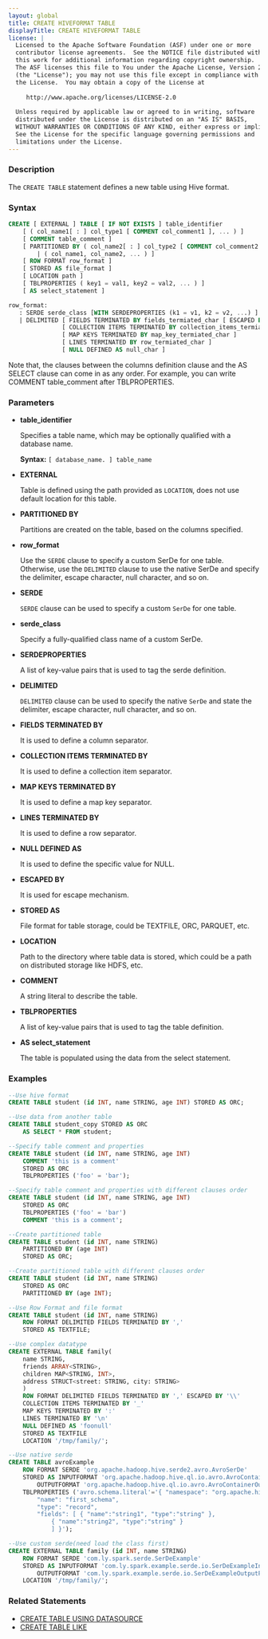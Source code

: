 ```yaml
---
layout: global
title: CREATE HIVEFORMAT TABLE
displayTitle: CREATE HIVEFORMAT TABLE
license: |
  Licensed to the Apache Software Foundation (ASF) under one or more
  contributor license agreements.  See the NOTICE file distributed with
  this work for additional information regarding copyright ownership.
  The ASF licenses this file to You under the Apache License, Version 2.0
  (the "License"); you may not use this file except in compliance with
  the License.  You may obtain a copy of the License at
 
     http://www.apache.org/licenses/LICENSE-2.0
 
  Unless required by applicable law or agreed to in writing, software
  distributed under the License is distributed on an "AS IS" BASIS,
  WITHOUT WARRANTIES OR CONDITIONS OF ANY KIND, either express or implied.
  See the License for the specific language governing permissions and
  limitations under the License.
---
```


### Description

The `CREATE TABLE` statement defines a new table using Hive format.

### Syntax

```sql
CREATE [ EXTERNAL ] TABLE [ IF NOT EXISTS ] table_identifier
    [ ( col_name1[ : ] col_type1 [ COMMENT col_comment1 ], ... ) ]
    [ COMMENT table_comment ]
    [ PARTITIONED BY ( col_name2[ : ] col_type2 [ COMMENT col_comment2 ], ... ) 
        | ( col_name1, col_name2, ... ) ]
    [ ROW FORMAT row_format ]
    [ STORED AS file_format ]
    [ LOCATION path ]
    [ TBLPROPERTIES ( key1 = val1, key2 = val2, ... ) ]
    [ AS select_statement ]

row_format:    
   : SERDE serde_class [WITH SERDEPROPERTIES (k1 = v1, k2 = v2, ...) ]
   | DELIMITED [ FIELDS TERMINATED BY fields_termiated_char [ ESCAPED BY escaped_char] ] 
               [ COLLECTION ITEMS TERMINATED BY collection_items_termiated_char ] 
               [ MAP KEYS TERMINATED BY map_key_termiated_char ]
               [ LINES TERMINATED BY row_termiated_char ]
               [ NULL DEFINED AS null_char ]
```

Note that, the clauses between the columns definition clause and the AS SELECT clause can come in
as any order. For example, you can write COMMENT table_comment after TBLPROPERTIES.

### Parameters

* **table_identifier**

    Specifies a table name, which may be optionally qualified with a database name.

    **Syntax:** `[ database_name. ] table_name`

* **EXTERNAL**

    Table is defined using the path provided as `LOCATION`, does not use default location for this table.

* **PARTITIONED BY**

    Partitions are created on the table, based on the columns specified.
    
* **row_format**    

    Use the `SERDE` clause to specify a custom SerDe for one table. Otherwise, use the `DELIMITED` clause to use the native SerDe and specify the delimiter, escape character, null character, and so on.
    
* **SERDE**

    `SERDE` clause can be used to specify a custom `SerDe` for one table.
    
* **serde_class**

    Specify a fully-qualified class name of a custom SerDe.

* **SERDEPROPERTIES**

    A list of key-value pairs that is used to tag the serde definition.
    
* **DELIMITED**

    `DELIMITED` clause can be used to specify the native `SerDe` and state the delimiter, escape character, null character, and so on.
    
* **FIELDS TERMINATED BY**

    It is used to define a column separator.
    
* **COLLECTION ITEMS TERMINATED BY**

    It is used to define a collection item separator.
   
* **MAP KEYS TERMINATED BY**

    It is used to define a map key separator.
    
* **LINES TERMINATED BY**

    It is used to define a row separator.
    
* **NULL DEFINED AS**

    It is used to define the specific value for NULL.
    
* **ESCAPED BY**

    It is used for escape mechanism.

* **STORED AS**

    File format for table storage, could be TEXTFILE, ORC, PARQUET, etc.

* **LOCATION**

    Path to the directory where table data is stored, which could be a path on distributed storage like HDFS, etc.

* **COMMENT**

    A string literal to describe the table.

* **TBLPROPERTIES**

    A list of key-value pairs that is used to tag the table definition.

* **AS select_statement**

    The table is populated using the data from the select statement.

### Examples

```sql
--Use hive format
CREATE TABLE student (id INT, name STRING, age INT) STORED AS ORC;

--Use data from another table
CREATE TABLE student_copy STORED AS ORC
    AS SELECT * FROM student;

--Specify table comment and properties
CREATE TABLE student (id INT, name STRING, age INT)
    COMMENT 'this is a comment'
    STORED AS ORC
    TBLPROPERTIES ('foo' = 'bar');  

--Specify table comment and properties with different clauses order
CREATE TABLE student (id INT, name STRING, age INT)
    STORED AS ORC
    TBLPROPERTIES ('foo' = 'bar')
    COMMENT 'this is a comment';

--Create partitioned table
CREATE TABLE student (id INT, name STRING)
    PARTITIONED BY (age INT)
    STORED AS ORC;

--Create partitioned table with different clauses order
CREATE TABLE student (id INT, name STRING)
    STORED AS ORC
    PARTITIONED BY (age INT);

--Use Row Format and file format
CREATE TABLE student (id INT, name STRING)
    ROW FORMAT DELIMITED FIELDS TERMINATED BY ','
    STORED AS TEXTFILE;

--Use complex datatype
CREATE EXTERNAL TABLE family(
    name STRING,
    friends ARRAY<STRING>,
    children MAP<STRING, INT>,
    address STRUCT<street: STRING, city: STRING>
    )
    ROW FORMAT DELIMITED FIELDS TERMINATED BY ',' ESCAPED BY '\\'
    COLLECTION ITEMS TERMINATED BY '_'
    MAP KEYS TERMINATED BY ':'
    LINES TERMINATED BY '\n'
    NULL DEFINED AS 'foonull'
    STORED AS TEXTFILE
    LOCATION '/tmp/family/';

--Use native serde
CREATE TABLE avroExample
    ROW FORMAT SERDE 'org.apache.hadoop.hive.serde2.avro.AvroSerDe'
    STORED AS INPUTFORMAT 'org.apache.hadoop.hive.ql.io.avro.AvroContainerInputFormat'
        OUTPUTFORMAT 'org.apache.hadoop.hive.ql.io.avro.AvroContainerOutputFormat'
    TBLPROPERTIES ('avro.schema.literal'='{ "namespace": "org.apache.hive",
        "name": "first_schema",
        "type": "record",
        "fields": [ { "name":"string1", "type":"string" },
            { "name":"string2", "type":"string" }
            ] }');

--Use custom serde(need load the class first)
CREATE EXTERNAL TABLE family (id INT, name STRING)
    ROW FORMAT SERDE 'com.ly.spark.serde.SerDeExample'
    STORED AS INPUTFORMAT 'com.ly.spark.example.serde.io.SerDeExampleInputFormat'
        OUTPUTFORMAT 'com.ly.spark.example.serde.io.SerDeExampleOutputFormat'
    LOCATION '/tmp/family/';
```

### Related Statements

* [CREATE TABLE USING DATASOURCE](sql-ref-syntax-ddl-create-table-datasource.html)
* [CREATE TABLE LIKE](sql-ref-syntax-ddl-create-table-like.html)
